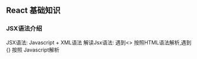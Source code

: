 <!--
 * @Author: FengZiShuo
 * @Date: 2020-08-26 14:07:50
 * @LastEditors: FengZiShuo
 * @LastEditTime: 2020-08-26 15:27:11
-->
## React 基础知识

### JSX语法介绍
JSX语法: Javascript + XML语法
解读Jsx语法: 遇到<> 按照HTML语法解析,遇到 {} 按照 Javascript解析